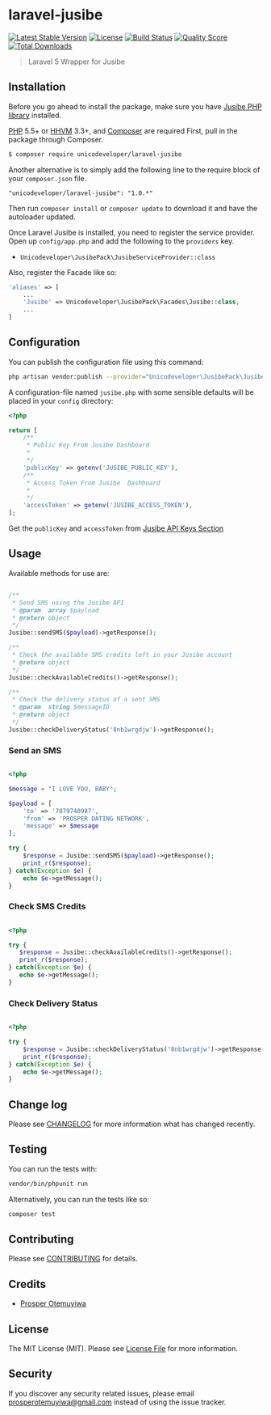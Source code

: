 # laravel-jusibe

[![Latest Stable Version](https://poser.pugx.org/unicodeveloper/laravel-jusibe/v/stable.svg)](https://packagist.org/packages/unicodeveloper/laravel-jusibe)
[![License](https://poser.pugx.org/unicodeveloper/laravel-jusibe/license.svg)](LICENSE.md)
[![Build Status](https://img.shields.io/travis/unicodeveloper/laravel-jusibe.svg)](https://travis-ci.org/unicodeveloper/laravel-jusibe)
[![Quality Score](https://img.shields.io/scrutinizer/g/unicodeveloper/laravel-jusibe.svg?style=flat-square)](https://scrutinizer-ci.com/g/unicodeveloper/laravel-jusibe)
[![Total Downloads](https://img.shields.io/packagist/dt/unicodeveloper/laravel-jusibe.svg?style=flat-square)](https://packagist.org/packages/unicodeveloper/laravel-jusibe)

> Laravel 5 Wrapper for Jusibe

## Installation

Before you go ahead to install the package, make sure you have [Jusibe PHP library](https://github.com/unicodeveloper/jusibe-php-lib) installed.

[PHP](https://php.net) 5.5+ or [HHVM](http://hhvm.com) 3.3+, and [Composer](https://getcomposer.org) are required
First, pull in the package through Composer.

``` bash
$ composer require unicodeveloper/laravel-jusibe
```

Another alternative is to simply add the following line to the require block of your `composer.json` file.

```
"unicodeveloper/laravel-jusibe": "1.0.*"
```

Then run `composer install` or `composer update` to download it and have the autoloader updated.

Once Laravel Jusibe is installed, you need to register the service provider. Open up `config/app.php` and add the following to the `providers` key.

* `Unicodeveloper\JusibePack\JusibeServiceProvider::class`

Also, register the Facade like so:

```php
'aliases' => [
    ...
    'Jusibe' => Unicodeveloper\JusibePack\Facades\Jusibe::class,
    ...
]
```

## Configuration

You can publish the configuration file using this command:

```bash
php artisan vendor:publish --provider="Unicodeveloper\JusibePack\JusibeServiceProvider"
```

A configuration-file named `jusibe.php` with some sensible defaults will be placed in your `config` directory:

```php
<?php

return [
    /**
     * Public Key From Jusibe Dashboard
     *
     */
    'publicKey' => getenv('JUSIBE_PUBLIC_KEY'),
    /**
     * Access Token From Jusibe  Dashboard
     *
     */
    'accessToken' => getenv('JUSIBE_ACCESS_TOKEN'),
];
```

Get the `publicKey` and `accessToken` from [Jusibe API Keys Section](https://jusibe.com/cp/?section=api-keys)

## Usage

Available methods for use are:
```php

/**
 * Send SMS using the Jusibe API
 * @param  array $payload
 * @return object
 */
Jusibe::sendSMS($payload)->getResponse();

/**
 * Check the available SMS credits left in your Jusibe account
 * @return object
 */
Jusibe::checkAvailableCredits()->getResponse();

/**
 * Check the delivery status of a sent SMS
 * @param  string $messageID
 * @return object
 */
Jusibe::checkDeliveryStatus('8nb1wrgdjw')->getResponse();
```

### Send an SMS

```php

<?php

$message = "I LOVE YOU, BABY";

$payload = [
    'to' => '7079740987',
    'from' => 'PROSPER DATING NETWORK',
    'message' => $message
];

try {
    $response = Jusibe::sendSMS($payload)->getResponse();
    print_r($response);
} catch(Exception $e) {
    echo $e->getMessage();
}

```

### Check SMS Credits

```php

<?php

try {
   $response = Jusibe::checkAvailableCredits()->getResponse();
   print_r($response);
} catch(Exception $e) {
   echo $e->getMessage();
}

```

### Check Delivery Status

```php

<?php

try {
    $response = Jusibe::checkDeliveryStatus('8nb1wrgdjw')->getResponse();
    print_r($response);
} catch(Exception $e) {
    echo $e->getMessage();
}

```

## Change log

Please see [CHANGELOG](CHANGELOG.md) for more information what has changed recently.

## Testing

You can run the tests with:

```bash
vendor/bin/phpunit run
```

Alternatively, you can run the tests like so:

```bash
composer test
```

## Contributing

Please see [CONTRIBUTING](CONTRIBUTING.md) for details.

## Credits

- [Prosper Otemuyiwa](https://twitter.com/unicodeveloper)

## License

The MIT License (MIT). Please see [License File](LICENSE.md) for more information.

## Security

If you discover any security related issues, please email [prosperotemuyiwa@gmail.com](prosperotemuyiwa@gmail.com) instead of using the issue tracker.
